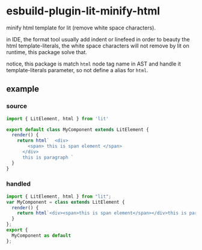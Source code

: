 # esbuild-plugin-lit-minify-html

minify html template for lit (remove white space characters).

in IDE, the format tool usually add indent or linefeed in order to beauty the html template-literals, the white space characters will not remove by lit on runtime, this package solve that.

notice, this package is match `html` node tag name in AST and handle it template-literals parameter, so not define a alias for `html`.

## example

### source

```javascript
import { LitElement, html } from 'lit'

export default class MyComponent extends LitElement {
  render() {
    return html`  <div>
        <span> this is span element </span>
      </div>
      this is paragraph `
  }
}
```

### handled
```javascript
import { LitElement, html } from "lit";
var MyComponent = class extends LitElement {
  render() {
    return html`<div><span>this is span element</span></div>this is paragraph`;
  }
};
export {
  MyComponent as default
};
```
